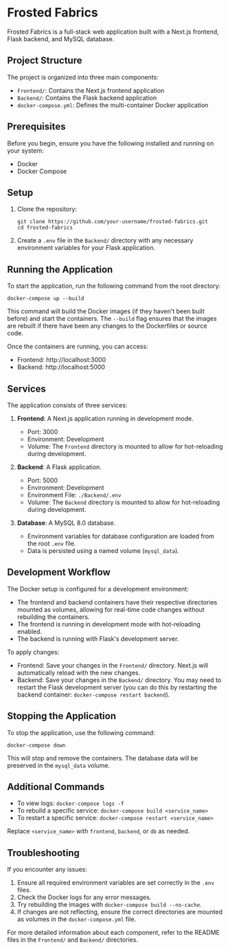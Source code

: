 # Frosted Fabrics

Frosted Fabrics is a full-stack web application built with a Next.js frontend, Flask backend, and MySQL database.

## Project Structure

The project is organized into three main components:

- `Frontend/`: Contains the Next.js frontend application
- `Backend/`: Contains the Flask backend application
- `docker-compose.yml`: Defines the multi-container Docker application

## Prerequisites

Before you begin, ensure you have the following installed and running on your system:

- Docker
- Docker Compose

## Setup

1. Clone the repository:
   ```
   git clone https://github.com/your-username/frosted-fabrics.git
   cd frosted-fabrics
   ```

2. Create a `.env` file in the `Backend/` directory with any necessary environment variables for your Flask application.

## Running the Application

To start the application, run the following command from the root directory:

```
docker-compose up --build
```

This command will build the Docker images (if they haven't been built before) and start the containers. The `--build` flag ensures that the images are rebuilt if there have been any changes to the Dockerfiles or source code.

Once the containers are running, you can access:

- Frontend: http://localhost:3000
- Backend: http://localhost:5000

## Services

The application consists of three services:

1. **Frontend**: A Next.js application running in development mode.
   - Port: 3000
   - Environment: Development
   - Volume: The `Frontend` directory is mounted to allow for hot-reloading during development.

2. **Backend**: A Flask application.
   - Port: 5000
   - Environment: Development
   - Environment File: `./Backend/.env`
   - Volume: The `Backend` directory is mounted to allow for hot-reloading during development.

3. **Database**: A MySQL 8.0 database.
   - Environment variables for database configuration are loaded from the root `.env` file.
   - Data is persisted using a named volume (`mysql_data`).

## Development Workflow

The Docker setup is configured for a development environment:

- The frontend and backend containers have their respective directories mounted as volumes, allowing for real-time code changes without rebuilding the containers.
- The frontend is running in development mode with hot-reloading enabled.
- The backend is running with Flask's development server.

To apply changes:

- Frontend: Save your changes in the `Frontend/` directory. Next.js will automatically reload with the new changes.
- Backend: Save your changes in the `Backend/` directory. You may need to restart the Flask development server (you can do this by restarting the backend container: `docker-compose restart backend`).

## Stopping the Application

To stop the application, use the following command:

```
docker-compose down
```

This will stop and remove the containers. The database data will be preserved in the `mysql_data` volume.

## Additional Commands

- To view logs: `docker-compose logs -f`
- To rebuild a specific service: `docker-compose build <service_name>`
- To restart a specific service: `docker-compose restart <service_name>`

Replace `<service_name>` with `frontend`, `backend`, or `db` as needed.

## Troubleshooting

If you encounter any issues:

1. Ensure all required environment variables are set correctly in the `.env` files.
2. Check the Docker logs for any error messages.
3. Try rebuilding the images with `docker-compose build --no-cache`.
4. If changes are not reflecting, ensure the correct directories are mounted as volumes in the `docker-compose.yml` file.

For more detailed information about each component, refer to the README files in the `Frontend/` and `Backend/` directories.